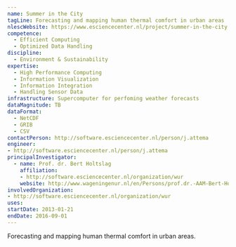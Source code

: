 ```yaml
---
name: Summer in the City
tagLine: Forecasting and mapping human thermal comfort in urban areas
nlescWebsite: https://www.esciencecenter.nl/project/summer-in-the-city
competence:
  - Efficient Computing
  - Optimized Data Handling
discipline:
  - Environment & Sustainability
expertise:
  - High Performance Computing
  - Information Visualization
  - Information Integration
  - Handling Sensor Data
infrastructure: Supercomputer for perfoming weather forecasts
dataMagnitude: TB
dataFormat:
  - NetCDF
  - GRIB
  - CSV
contactPerson: http://software.esciencecenter.nl/person/j.attema
engineer:
- http://software.esciencecenter.nl/person/j.attema
principalInvestigator:
  - name: Prof. dr. Bert Holtslag
    affiliation:
    - http://software.esciencecenter.nl/organization/wur
    website: http://www.wageningenur.nl/en/Persons/prof.dr.-AAM-Bert-Holtslag.htm
involvedOrganization:
- http://software.esciencecenter.nl/organization/wur
uses:
startDate: 2013-01-21
endDate: 2016-09-01
---
```


Forecasting and mapping human thermal comfort in urban areas.
